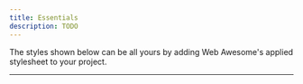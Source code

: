 ```yaml
---
title: Essentials
description: TODO
---
```


The styles shown below can be all yours by adding Web Awesome's applied stylesheet to your project.

---










